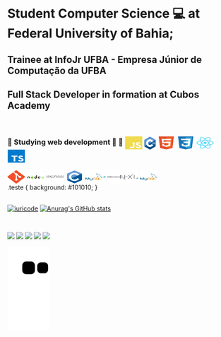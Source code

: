 # Student Computer Science &#128187; at Federal University of Bahia;
## Trainee at InfoJr UFBA - Empresa Júnior de Computação da UFBA
## Full Stack Developer in formation at Cubos Academy




<div style="display: inline_block"><br>

###	🚧  Studying web development 🚀  🚧 <img align="center" alt="Rafa-Js" height="30" width="40" src="https://raw.githubusercontent.com/devicons/devicon/master/icons/javascript/javascript-plain.svg"> <img align="center" alt="C++" width="26px" src="https://github.com/Aakarsh-B/trying-repos/blob/master/c++.png?raw=true" /> <img align="center" alt="Rafa-HTML" height="30" width="40" src="https://raw.githubusercontent.com/devicons/devicon/master/icons/html5/html5-original.svg"> <img align="center" alt="Rafa-CSS" height="30" width="40" src="https://raw.githubusercontent.com/devicons/devicon/master/icons/css3/css3-original.svg"> <img align="center" alt="Rafa-React" height="30" width="40" src="https://raw.githubusercontent.com/devicons/devicon/master/icons/react/react-original.svg"> <img align="center" alt="Rafa-React" height="30" width="40" src="https://raw.githubusercontent.com/devicons/devicon/master/icons/typescript/typescript-plain.svg">
 
<img align="center" alt="Rafa-React" height="30" width="40" src="https://raw.githubusercontent.com/devicons/devicon/master/icons/git/git-original.svg">
 <img align="center" alt="Rafa-React" height="30" width="40" src="https://raw.githubusercontent.com/devicons/devicon/master/icons/nodejs/nodejs-original-wordmark.svg">
 <img align="center" alt="Rafa-React" height="30" width="40" src="https://raw.githubusercontent.com/devicons/devicon/master/icons/express/express-original-wordmark.svg">
 <img align="center" alt="Rafa-React" height="30" width="40" src="https://raw.githubusercontent.com/devicons/devicon/master/icons/c/c-original.svg">
 <img align="center" alt="Rafa-React" height="30" width="40" src="https://raw.githubusercontent.com/devicons/devicon/master/icons/mysql/mysql-original-wordmark.svg"><img align="center" alt="Rafa-React" height="30" width="40" src="https://raw.githubusercontent.com/devicons/devicon/master/icons/tailwindcss/tailwindcss-original-wordmark.svg"><img align="center" alt="Rafa-React" height="30" width="40" src="https://raw.githubusercontent.com/devicons/devicon/master/icons/nextjs/nextjs-original-wordmark.svg"> <img align="center" class="teste" alt="Rafa-React" height="30" width="40" bgcolor="#336655" src="https://raw.githubusercontent.com/devicons/devicon/master/icons/mysql/mysql-original-wordmark.svg">
 
</div>
.teste {
    background: #101010;
}
<div style="display: inline_block"><br>

[![iuricode](https://github-readme-stats.vercel.app/api/top-langs/?username=brunobarbosa17&hide=html&layout=compact=true&theme=dark)](https://github.com/iuricode/) [![Anurag's GitHub stats](https://github-readme-stats.vercel.app/api?username=brunobarbosa17&show_icons=true&theme=dracula)](https://github.com/anuraghazra/github-readme-stats)
</div>

<br>

<a href = "mailto: brunnobarbosas@gmail.com" target="_blank"><img src="https://img.shields.io/badge/-Gmail-%23333?style=for-the-badge&logo=gmail&logoColor=white" target="_blank"></a> [<img src="https://img.shields.io/badge/-Instagram-%23E4405F?style=for-the-badge&logo=instagram&logoColor=white" />](https://instagram.com/o_brunobarbosa) [<img src="https://img.shields.io/badge/linkedin-%230077B5.svg?&style=for-the-badge&logo=linkedin&logoColor=white" />](https://www.linkedin.com/in/bruno-de-lucas-b-b8b246a1/) [<img src = "https://img.shields.io/badge/facebook-%231877F2.svg?&style=for-the-badge&logo=facebook&logoColor=white">](https://www.facebook.com/delucasB/) [<img src="https://img.shields.io/badge/WhatsApp-25D366?style=for-the-badge&logo=whatsapp&logoColor=white"/>](https://wa.me/5571981703123?text=Ol%C3%A1,%20vim%20pelo%20Github)

![Snake animation](https://github.com/rafaballerini/rafaballerini/blob/output/github-contribution-grid-snake.svg)
 
